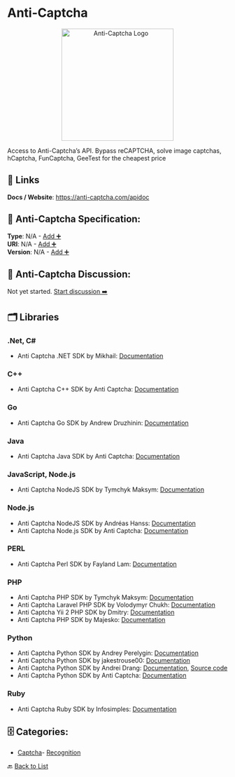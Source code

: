 # Anti-Captcha
<p align="center">
    <img width="256" src="https://raw.githubusercontent.com/apis-list/apis-list/main/apis/anti-captcha/logo_256x256.png" alt="Anti-Captcha Logo"/>
</p>
Access to Anti-Captcha’s API. Bypass reCAPTCHA, solve image captchas, hCaptcha, FunCaptcha, GeeTest for the cheapest price

##  🔗 Links
**Docs / Website**: https://anti-captcha.com/apidoc

## 🧬 Anti-Captcha Specification:
**Type**: N/A - [Add ➕](https://github.com/apis-list/apis-list/edit/main/apis/anti-captcha/anti-captcha.yaml)  
**URI**: N/A - [Add ➕](https://github.com/apis-list/apis-list/edit/main/apis/anti-captcha/anti-captcha.yaml)  
**Version**: N/A - [Add ➕](https://github.com/apis-list/apis-list/edit/main/apis/anti-captcha/anti-captcha.yaml)

## 💬 Anti-Captcha Discussion:
Not yet started. [Start discussion ➡️](https://github.com/apis-list/apis-list/discussions/new)

## 🗂️ Libraries
### .Net, C#
- Anti Captcha .NET SDK by Mikhail: [Documentation](https://github.com/Shifu462/AnticaptchaNet)
### C++
- Anti Captcha C++ SDK by Anti Captcha: [Documentation](https://anti-captcha.com/apidoc)
### Go
- Anti Captcha Go SDK by Andrew Druzhinin: [Documentation](https://github.com/drzhnin/go-anti-captcha)
### Java
- Anti Captcha Java SDK by Anti Captcha: [Documentation](https://code.google.com/archive/p/java-antigate/)
### JavaScript, Node.js
- Anti Captcha NodeJS SDK by Tymchyk Maksym: [Documentation](https://github.com/m-tymchyk/resolve-anticaptcha)
### Node.js
- Anti Captcha NodeJS SDK by Andréas Hanss: [Documentation](https://github.com/ScreamZ/anti-captcha)
- Anti Captcha Node.js SDK by Anti Captcha: [Documentation](https://www.npmjs.com/package/antigate)
### PERL
- Anti Captcha Perl SDK by Fayland Lam: [Documentation](https://github.com/fayland/perl-WebService-AntiCaptcha)
### PHP
- Anti Captcha PHP SDK by Tymchyk Maksym: [Documentation](https://github.com/m-tymchyk/php-anticaptcha-v2)
- Anti Captcha Laravel PHP SDK by Volodymyr Chukh: [Documentation](https://github.com/vovarpd/laravel-anticaptcha)
- Anti Captcha Yii 2 PHP SDK by Dmitry: [Documentation](https://github.com/sabirov/yii2-AntiCaptcha)
- Anti Captcha PHP SDK by Majesko: [Documentation](https://github.com/Majesko/anti-captcha)
### Python
- Anti Captcha Python SDK by Andrey Perelygin: [Documentation](https://github.com/AndreyPerelygin/anticaptcha)
- Anti Captcha Python SDK by jakestrouse00: [Documentation](https://github.com/jakestrouse00/AntiCaptcha-python-wrapper)
- Anti Captcha Python SDK by Andrei Drang: [Documentation](https://github.com/AndreiDrang/python3-anticaptcha), [Source code](https://pypi.org/project/python3-anticaptcha/1.2.5/)
- Anti Captcha Python SDK by Anti Captcha: [Documentation](https://github.com/gotlium/antigate/tree/master/docs)
### Ruby
- Anti Captcha Ruby SDK by Infosimples: [Documentation](https://github.com/infosimples/anti_captcha)


## 🗄️ Categories:
- [Captcha](https://github.com/apis-list/apis-list#captcha-)- [Recognition](https://github.com/apis-list/apis-list#recognition-)

🔙  [Back to List](https://github.com/apis-list/apis-list)
